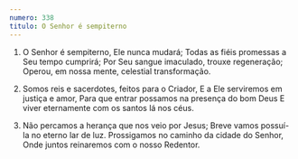 ```yaml
---
numero: 338
titulo: O Senhor é sempiterno
---
```

1. O Senhor é sempiterno, Ele nunca mudará;
Todas as fiéis promessas a Seu tempo cumprirá;
Por Seu sangue imaculado, trouxe regeneração;
Operou, em nossa mente, celestial transformação.

2. Somos reis e sacerdotes, feitos para o Criador,
E a Ele serviremos em justiça e amor,
Para que entrar possamos na presença do bom Deus
E viver eternamente com os santos lá nos céus.

3. Não percamos a herança que nos veio por Jesus;
Breve vamos possuí-la no eterno lar de luz.
Prossigamos no caminho da cidade do Senhor,
Onde juntos reinaremos com o nosso Redentor.
